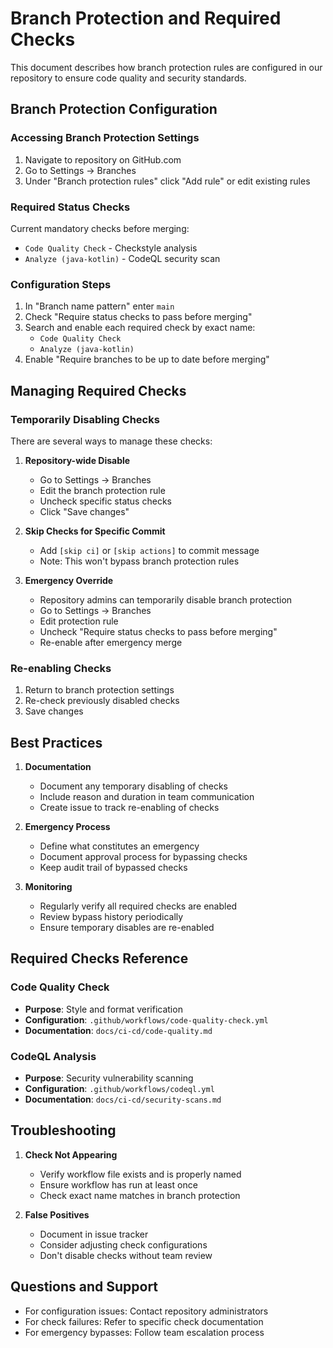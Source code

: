 # Branch Protection and Required Checks

This document describes how branch protection rules are configured in our repository to ensure code quality and security standards.

## Branch Protection Configuration

### Accessing Branch Protection Settings
1. Navigate to repository on GitHub.com
2. Go to Settings → Branches
3. Under "Branch protection rules" click "Add rule" or edit existing rules

### Required Status Checks
Current mandatory checks before merging:
- `Code Quality Check` - Checkstyle analysis
- `Analyze (java-kotlin)` - CodeQL security scan

### Configuration Steps
1. In "Branch name pattern" enter `main`
2. Check "Require status checks to pass before merging"
3. Search and enable each required check by exact name:
   - `Code Quality Check`
   - `Analyze (java-kotlin)`
4. Enable "Require branches to be up to date before merging"

## Managing Required Checks

### Temporarily Disabling Checks
There are several ways to manage these checks:

1. **Repository-wide Disable**
   - Go to Settings → Branches
   - Edit the branch protection rule
   - Uncheck specific status checks
   - Click "Save changes"
   
2. **Skip Checks for Specific Commit**
   - Add `[skip ci]` or `[skip actions]` to commit message
   - Note: This won't bypass branch protection rules
   
3. **Emergency Override**
   - Repository admins can temporarily disable branch protection
   - Go to Settings → Branches
   - Edit protection rule
   - Uncheck "Require status checks to pass before merging"
   - Re-enable after emergency merge

### Re-enabling Checks
1. Return to branch protection settings
2. Re-check previously disabled checks
3. Save changes

## Best Practices

1. **Documentation**
   - Document any temporary disabling of checks
   - Include reason and duration in team communication
   - Create issue to track re-enabling of checks

2. **Emergency Process**
   - Define what constitutes an emergency
   - Document approval process for bypassing checks
   - Keep audit trail of bypassed checks

3. **Monitoring**
   - Regularly verify all required checks are enabled
   - Review bypass history periodically
   - Ensure temporary disables are re-enabled

## Required Checks Reference

### Code Quality Check
- **Purpose**: Style and format verification
- **Configuration**: `.github/workflows/code-quality-check.yml`
- **Documentation**: `docs/ci-cd/code-quality.md`

### CodeQL Analysis
- **Purpose**: Security vulnerability scanning
- **Configuration**: `.github/workflows/codeql.yml`
- **Documentation**: `docs/ci-cd/security-scans.md`

## Troubleshooting

1. **Check Not Appearing**
   - Verify workflow file exists and is properly named
   - Ensure workflow has run at least once
   - Check exact name matches in branch protection

2. **False Positives**
   - Document in issue tracker
   - Consider adjusting check configurations
   - Don't disable checks without team review

## Questions and Support
- For configuration issues: Contact repository administrators
- For check failures: Refer to specific check documentation
- For emergency bypasses: Follow team escalation process
